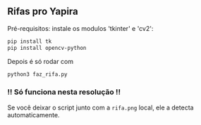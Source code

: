## Rifas pro Yapira

Pré-requisitos: instale os modulos 'tkinter' e 'cv2':

```bash
pip install tk
pip install opencv-python
```

Depois é só rodar com 
```bash
python3 faz_rifa.py
```

### !! Só funciona nesta resolução !! 
Se você deixar o script junto com a `rifa.png` local, ele a detecta automaticamente.

